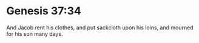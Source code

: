 # Genesis 37:34

And Jacob rent his clothes, and put sackcloth upon his loins, and mourned for his son many days.